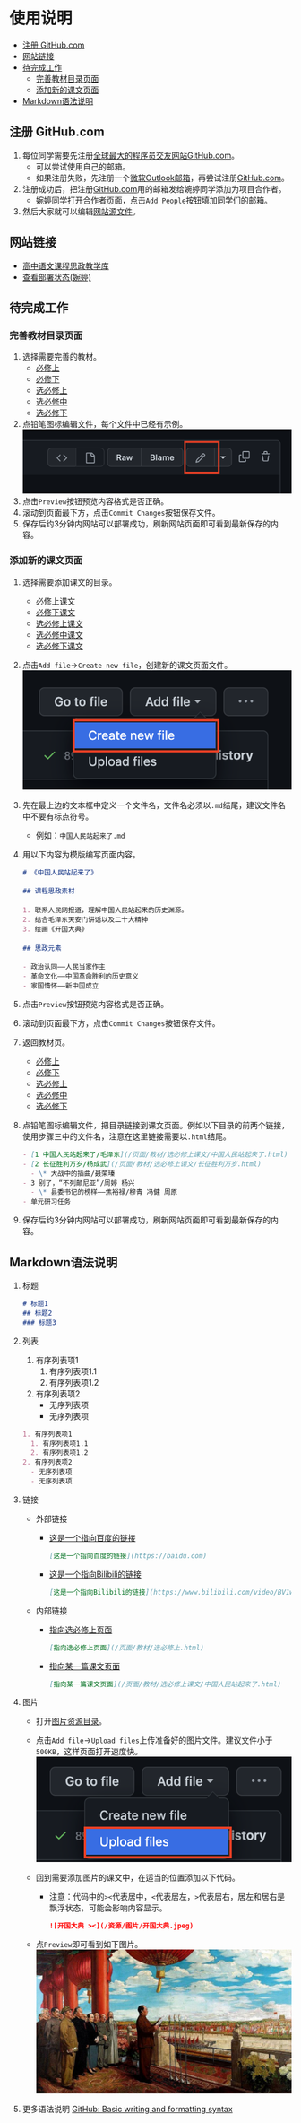 # 使用说明

- [注册 GitHub.com](#注册-githubcom)
- [网站链接](#网站链接)
- [待完成工作](#待完成工作)
  - [完善教材目录页面](#完善教材目录页面)
  - [添加新的课文页面](#添加新的课文页面)
- [Markdown语法说明](#markdown语法说明)

## 注册 GitHub.com

1. 每位同学需要先注册[全球最大的程序员交友网站GitHub.com](https://github.com/)。
   - 可以尝试使用自己的邮箱。
   - 如果注册失败，先注册一个[微软Outlook邮箱](https://outlook.com/)，再尝试注册[GitHub.com](https://github.com/)。
2. 注册成功后，把注册[GitHub.com](https://github.com/)用的邮箱发给婉婷同学添加为项目合作者。
   - 婉婷同学打开[合作者页面](https://github.com/WongYunTing/WongYunTing.github.io/settings/access)，点击`Add People`按钮填加同学们的邮箱。
3. 然后大家就可以编辑[网站源文件](https://github.com/WongYunTing/WongYunTing.github.io)。

## 网站链接

- [高中语文课程思政教学库](https://wongyunting.github.io/)
- [查看部署状态(婉婷)](https://github.com/WongYunTing/WongYunTing.github.io/settings/pages)

## 待完成工作

### 完善教材目录页面

1. 选择需要完善的教材。
   - [必修上](https://github.com/WongYunTing/WongYunTing.github.io/blob/main/%E9%A1%B5%E9%9D%A2/%E6%95%99%E6%9D%90/%E5%BF%85%E4%BF%AE%E4%B8%8A.md)
   - [必修下](https://github.com/WongYunTing/WongYunTing.github.io/blob/main/%E9%A1%B5%E9%9D%A2/%E6%95%99%E6%9D%90/%E5%BF%85%E4%BF%AE%E4%B8%8B.md)
   - [选必修上](https://github.com/WongYunTing/WongYunTing.github.io/blob/main/%E9%A1%B5%E9%9D%A2/%E6%95%99%E6%9D%90/%E9%80%89%E5%BF%85%E4%BF%AE%E4%B8%8A.md)
   - [选必修中](https://github.com/WongYunTing/WongYunTing.github.io/blob/main/%E9%A1%B5%E9%9D%A2/%E6%95%99%E6%9D%90/%E9%80%89%E5%BF%85%E4%BF%AE%E4%B8%AD.md)
   - [选必修下](https://github.com/WongYunTing/WongYunTing.github.io/blob/main/%E9%A1%B5%E9%9D%A2/%E6%95%99%E6%9D%90/%E9%80%89%E5%BF%85%E4%BF%AE%E4%B8%8B.md)
2. 点铅笔图标编辑文件，每个文件中已经有示例。
   ![Pencil](/资源/图片/Pencil.png)
3. 点击`Preview`按钮预览内容格式是否正确。
4. 滚动到页面最下方，点击`Commit Changes`按钮保存文件。
5. 保存后约3分钟内网站可以部署成功，刷新网站页面即可看到最新保存的内容。

### 添加新的课文页面

1. 选择需要添加课文的目录。
   - [必修上课文](https://github.com/WongYunTing/WongYunTing.github.io/tree/main/%E9%A1%B5%E9%9D%A2/%E6%95%99%E6%9D%90/%E5%BF%85%E4%BF%AE%E4%B8%8A%E8%AF%BE%E6%96%87)
   - [必修下课文](https://github.com/WongYunTing/WongYunTing.github.io/tree/main/%E9%A1%B5%E9%9D%A2/%E6%95%99%E6%9D%90/%E5%BF%85%E4%BF%AE%E4%B8%8B%E8%AF%BE%E6%96%87)
   - [选必修上课文](https://github.com/WongYunTing/WongYunTing.github.io/tree/main/%E9%A1%B5%E9%9D%A2/%E6%95%99%E6%9D%90/%E9%80%89%E5%BF%85%E4%BF%AE%E4%B8%8A%E8%AF%BE%E6%96%87)
   - [选必修中课文](https://github.com/WongYunTing/WongYunTing.github.io/tree/main/%E9%A1%B5%E9%9D%A2/%E6%95%99%E6%9D%90/%E9%80%89%E5%BF%85%E4%BF%AE%E4%B8%AD%E8%AF%BE%E6%96%87)
   - [选必修下课文](https://github.com/WongYunTing/WongYunTing.github.io/tree/main/%E9%A1%B5%E9%9D%A2/%E6%95%99%E6%9D%90/%E9%80%89%E5%BF%85%E4%BF%AE%E4%B8%8B%E8%AF%BE%E6%96%87)
2. 点击`Add file`->`Create new file`，创建新的课文页面文件。
   ![Create new file](/资源/图片/Create_new_file.png)
3. 先在最上边的文本框中定义一个文件名，文件名必须以`.md`结尾，建议文件名中不要有标点符号。
   - 例如：`中国人民站起来了.md`
4. 用以下内容为模版编写页面内容。

   ```markdown
   # 《中国人民站起来了》

   ## 课程思政素材

   1. 联系人民网报道，理解中国人民站起来的历史渊源。
   2. 结合毛泽东天安门讲话以及二十大精神
   3. 绘画《开国大典》

   ## 思政元素

   - 政治认同——人民当家作主
   - 革命文化——中国革命胜利的历史意义
   - 家国情怀——新中国成立
   ```

5. 点击`Preview`按钮预览内容格式是否正确。
6. 滚动到页面最下方，点击`Commit Changes`按钮保存文件。
7. 返回教材页。
   - [必修上](https://github.com/WongYunTing/WongYunTing.github.io/blob/main/%E9%A1%B5%E9%9D%A2/%E6%95%99%E6%9D%90/%E5%BF%85%E4%BF%AE%E4%B8%8A.md)
   - [必修下](https://github.com/WongYunTing/WongYunTing.github.io/blob/main/%E9%A1%B5%E9%9D%A2/%E6%95%99%E6%9D%90/%E5%BF%85%E4%BF%AE%E4%B8%8B.md)
   - [选必修上](https://github.com/WongYunTing/WongYunTing.github.io/blob/main/%E9%A1%B5%E9%9D%A2/%E6%95%99%E6%9D%90/%E9%80%89%E5%BF%85%E4%BF%AE%E4%B8%8A.md)
   - [选必修中](https://github.com/WongYunTing/WongYunTing.github.io/blob/main/%E9%A1%B5%E9%9D%A2/%E6%95%99%E6%9D%90/%E9%80%89%E5%BF%85%E4%BF%AE%E4%B8%AD.md)
   - [选必修下](https://github.com/WongYunTing/WongYunTing.github.io/blob/main/%E9%A1%B5%E9%9D%A2/%E6%95%99%E6%9D%90/%E9%80%89%E5%BF%85%E4%BF%AE%E4%B8%8B.md)
8. 点铅笔图标编辑文件，把目录链接到课文页面。例如以下目录的前两个链接，使用步骤三中的文件名，注意在这里链接需要以`.html`结尾。

   ```markdown
   - [1 中国人民站起来了/毛泽东](/页面/教材/选必修上课文/中国人民站起来了.html)
   - [2 长征胜利万岁/杨成武](/页面/教材/选必修上课文/长征胜利万岁.html)
     - \* 大战中的插曲/聂荣瑧
   - 3 别了，“不列颠尼亚”/周婷 杨兴
     - \* 县委书记的榜样——焦裕禄/穆青 冯健 周原
   - 单元研习任务
   ```

9. 保存后约3分钟内网站可以部署成功，刷新网站页面即可看到最新保存的内容。

## Markdown语法说明

1. 标题

   ```markdown
   # 标题1
   ## 标题2
   ### 标题3
   ```

2. 列表
   1. 有序列表项1
      1. 有序列表项1.1
      2. 有序列表项1.2
   2. 有序列表项2
      - 无序列表项
      - 无序列表项

   ```markdown
   1. 有序列表项1
     1. 有序列表项1.1
     2. 有序列表项1.2
   2. 有序列表项2
     - 无序列表项
     - 无序列表项
   ```

3. 链接

   - 外部链接
      - [这是一个指向百度的链接](https://baidu.com)

         ```markdown
         [这是一个指向百度的链接](https://baidu.com)
         ```

      - [这是一个指向Bilibili的链接](https://www.bilibili.com/video/BV1wb411y7b1/)

         ```markdown
         [这是一个指向Bilibili的链接](https://www.bilibili.com/video/BV1wb411y7b1/)
         ```

   - 内部链接
      - [指向选必修上页面](/页面/教材/选必修上.html)

         ```markdown
         [指向选必修上页面](/页面/教材/选必修上.html)
         ```

      - [指向某一篇课文页面](/页面/教材/选必修上课文/中国人民站起来了.html)

         ```markdown
         [指向某一篇课文页面](/页面/教材/选必修上课文/中国人民站起来了.html)
         ```

4. 图片

   - 打开[图片资源目录](https://github.com/WongYunTing/WongYunTing.github.io/tree/main/%E8%B5%84%E6%BA%90/%E5%9B%BE%E7%89%87)。
   - 点击`Add file`->`Upload files`上传准备好的图片文件。建议文件小于`500KB`，这样页面打开速度快。
      ![Upload Files](/资源/图片/Upload_Files.png)
   - 回到需要添加图片的课文中，在适当的位置添加以下代码。
     - 注意：代码中的`><`代表居中，`<`代表居左，`>`代表居右，居左和居右是飘浮状态，可能会影响内容显示。

         ```markdown
         ![开国大典 ><](/资源/图片/开国大典.jpeg)
         ```

   - 点`Preview`即可看到如下图片。
      ![开国大典 ><](/资源/图片/开国大典.jpeg)

5. 更多语法说明
   [GitHub: Basic writing and formatting syntax](https://docs.github.com/en/get-started/writing-on-github/getting-started-with-writing-and-formatting-on-github/basic-writing-and-formatting-syntax)
